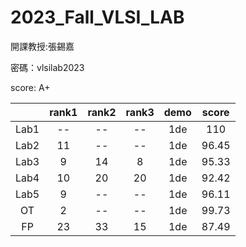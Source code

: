 # 2023_Fall_VLSI_LAB
開課教授:張錫嘉

密碼：vlsilab2023

score: A+

||rank1|rank2|rank3|demo|score|
|:---:|:---:|:---:|:---:|:---:|:---:|
|Lab1|--|--|--|1de|110|
|Lab2|11|--|--|1de|96.45|
|Lab3|9|14|8|1de|95.33|
|Lab4|10|20|20|1de|92.42|
|Lab5|9|--|--|1de|96.11|
|OT|2|--|--|1de|99.73|
|FP|23|33|15|1de|87.49|
